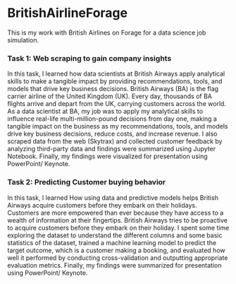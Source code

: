 # BritishAirlineForage


This is my work with British Airlines on Forage for a data science job simulation. 

### Task 1: Web scraping to gain company insights
In this task, I learned how data scientists at British Airways apply analytical skills to make a tangible impact by providing recommendations, tools, and models that drive key business decisions. 
British Airways (BA) is the flag carrier airline of the United Kingdom (UK). Every day, thousands of BA flights arrive and depart from the UK, carrying customers across the world. As a data scientist at BA, my job was to apply my analytical skills to influence real-life multi-million-pound decisions from day one, making a tangible impact on the business as my recommendations, tools, and models drive key business decisions, reduce costs, and increase revenue.
I also scraped data from the web (Skytrax) and collected customer feedback by analyzing third-party data and findings were summarized using Jupyter Notebook. Finally, my findings were visualized for presentation using PowerPoint/ Keynote. 

### Task 2: Predicting Customer buying behavior 
In this task, I learned How using data and predictive models helps British Airways acquire customers before they embark on their holidays. 
Customers are more empowered than ever because they have access to a wealth of information at their fingertips. British Airways tries to be proactive to acquire customers before they embark on their holiday.
I spent some time exploring the dataset to understand the different columns and some basic statistics of the dataset, trained a machine learning model to predict the target outcome, which is a customer making a booking, and evaluated how well it performed by conducting cross-validation and outputting appropriate evaluation metrics. Finally, my findings were summarized for presentation using PowerPoint/ Keynote. 



